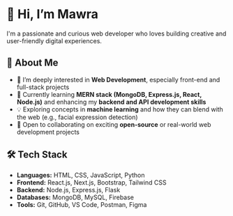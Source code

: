# 👋 Hi, I’m Mawra

I'm a passionate and curious web developer who loves building creative and user-friendly digital experiences.

## 🚀 About Me

- 👀 I’m deeply interested in **Web Development**, especially front-end and full-stack projects
- 🌱 Currently learning **MERN stack (MongoDB, Express.js, React, Node.js)** and enhancing my **backend and API development skills**
- 💡 Exploring concepts in **machine learning** and how they can blend with the web (e.g., facial expression detection)
- 💞️ Open to collaborating on exciting **open-source** or real-world web development projects

## 🛠️ Tech Stack

- **Languages:** HTML, CSS, JavaScript, Python
- **Frontend:** React.js, Next.js, Bootstrap, Tailwind CSS
- **Backend:** Node.js, Express.js, Flask
- **Databases:** MongoDB, MySQL, Firebase
- **Tools:** Git, GitHub, VS Code, Postman, Figma


